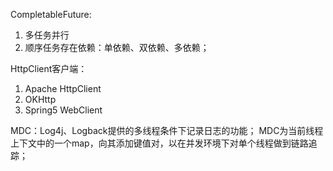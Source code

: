 CompletableFuture:
1. 多任务并行
2. 顺序任务存在依赖：单依赖、双依赖、多依赖；



HttpClient客户端：
1. Apache HttpClient
2. OKHttp
3. Spring5 WebClient


MDC：Log4j、Logback提供的多线程条件下记录日志的功能；
MDC为当前线程上下文中的一个map，向其添加键值对，以在并发环境下对单个线程做到链路追踪；
